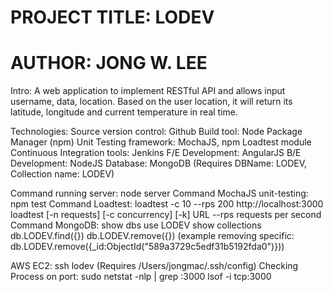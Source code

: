 # PROJECT TITLE: LODEV 
# AUTHOR: JONG W. LEE

Intro: A web application to implement RESTful API and allows input username, data, location.
Based on the user location, it will return its latitude, longitude and current temperature in real time.

Technologies: 
Source version control: Github
Build tool: Node Package Manager (npm)
Unit Testing framework: MochaJS, npm Loadtest module
Continuous Integration tools: Jenkins
F/E Development: AngularJS
B/E Development: NodeJS
Database: MongoDB (Requires DBName: LODEV, Collection name: LODEV)


Command running server: 
    node server
Command MochaJS unit-testing: 
    npm test
Command Loadtest:
    loadtest -c 10 --rps 200 http://localhost:3000
    loadtest [-n requests] [-c concurrency] [-k] URL
    --rps requests per second
Command MongoDB: 
    show dbs
    use LODEV
    show collections
    db.LODEV.find({})
    db.LODEV.remove({}) (example removing specific: db.LODEV.remove({_id:ObjectId("589a3729c5edf31b5192fda0")}))
    
AWS EC2: 
    ssh lodev (Requires /Users/jongmac/.ssh/config)
Checking Process on port: 
    sudo netstat -nlp | grep :3000
    lsof -i tcp:3000



